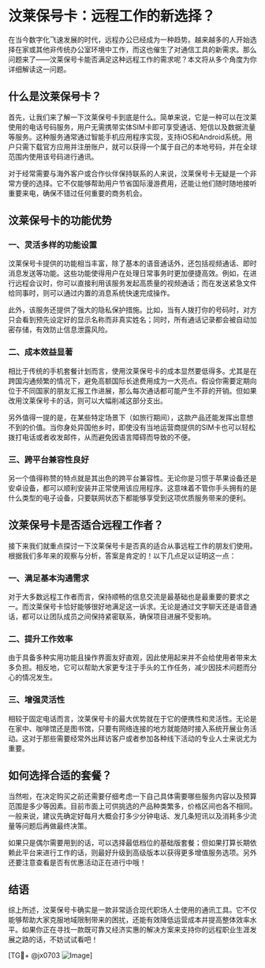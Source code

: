 # 汶莱保号卡：远程工作的新选择？

在当今数字化飞速发展的时代，远程办公已经成为一种趋势。越来越多的人开始选择在家或其他非传统办公室环境中工作，而这也催生了对通信工具的新需求。那么问题来了——汶莱保号卡能否满足这种远程工作的需求呢？本文将从多个角度为你详细解读这一问题。

## 什么是汶莱保号卡？

首先，让我们来了解一下汶莱保号卡到底是什么。简单来说，它是一种可以在汶莱使用的电话号码服务，用户无需携带实体SIM卡即可享受通话、短信以及数据流量等服务。这种服务通常通过智能手机应用程序实现，支持iOS和Android系统。用户只需下载官方应用并注册账户，就可以获得一个属于自己的本地号码，并在全球范围内使用该号码进行通讯。

对于经常需要与海外客户或合作伙伴保持联系的人来说，汶莱保号卡无疑是一个非常方便的选择。它不仅能够帮助用户节省国际漫游费用，还能让他们随时随地接听重要来电，确保不错过任何重要的商务机会。

## 汶莱保号卡的功能优势

### 一、灵活多样的功能设置

汶莱保号卡提供的功能相当丰富，除了基本的语音通话外，还包括视频通话、即时消息发送等功能。这些功能使得用户在处理日常事务时更加便捷高效。例如，在进行远程会议时，你可以直接利用该服务发起高质量的视频通话；而在发送紧急文件给同事时，则可以通过内置的消息系统快速完成操作。

此外，该服务还提供了强大的隐私保护措施。比如，当有人拨打你的号码时，对方只会看到预先设定好的显示名称而非真实姓名；同时，所有通话记录都会被自动加密存储，有效防止信息泄露风险。

### 二、成本效益显著

相比于传统的手机套餐计划而言，使用汶莱保号卡的成本显然要低得多。尤其是在跨国沟通频繁的情况下，避免高额国际长途费用成为一大亮点。假设你需要定期向位于不同国家的朋友汇报工作进展，那么每次通话都可能产生不菲的开销。但如果改用汶莱保号卡的话，则可以大幅削减这部分支出。

另外值得一提的是，在某些特定场景下（如旅行期间），这款产品还能发挥出意想不到的价值。当你身处异国他乡时，即使没有当地运营商提供的SIM卡也可以轻松拨打电话或者收发邮件，从而避免因语言障碍而导致的不便。

### 三、跨平台兼容性良好

另一个值得称赞的特点就是其出色的跨平台兼容性。无论你是习惯于苹果设备还是安卓设备，都可以顺利安装并正常使用该应用程序。这意味着不管你手头拥有的是什么类型的电子设备，只要联网状态下都能够享受到这项优质服务带来的便利。

## 汶莱保号卡是否适合远程工作者？

接下来我们就重点探讨一下汶莱保号卡是否真的适合从事远程工作的朋友们使用。根据我们多年来的观察与分析，答案是肯定的！以下几点足以证明这一点：

### 一、满足基本沟通需求

对于大多数远程工作者而言，保持顺畅的信息交流是最基础也是最重要的要求之一。而汶莱保号卡恰好能够很好地满足这一诉求。无论是通过文字聊天还是语音通话，都可以让团队成员之间保持紧密联系，确保项目进展不受影响。

### 二、提升工作效率

由于具备多种实用功能且操作界面友好直观，因此使用起来并不会给使用者带来太多负担。相反地，它可以帮助大家更专注于手头的工作任务，减少因技术问题而分心的情况发生。

### 三、增强灵活性

相较于固定电话而言，汶莱保号卡的最大优势就在于它的便携性和灵活性。无论是在家中、咖啡馆还是图书馆，只要有网络连接的地方就能随时接入系统开展业务活动。这对于那些需要经常外出拜访客户或者参加各种线下活动的专业人士来说尤为重要。

## 如何选择合适的套餐？

当然啦，在决定购买之前还需要仔细考虑一下自己具体需要哪些服务内容以及预算范围是多少等因素。目前市面上可供挑选的产品种类繁多，价格区间也各不相同。一般来说，建议先确定好每月大概会打多少分钟电话、发几条短讯以及消耗多少流量等问题后再做最终决策。

如果只是偶尔需要用到的话，可以选择最低档位的基础版套餐；但如果打算长期依赖此平台来进行工作的话，则最好升级到高级版本以获得更多增值服务选项。另外还要注意查看是否有优惠活动正在进行中哦！

## 结语

综上所述，汶莱保号卡确实是一款非常适合现代职场人士使用的通讯工具。它不仅能够帮助大家克服地域限制带来的困扰，还能有效降低运营成本并提高整体效率水平。如果你正在寻找一款既可靠又经济实惠的解决方案来支持你的远程职业生涯发展之路的话，不妨试试看吧！

[TG💪+ @jx0703 ![Image](https://github.com/user-attachments/assets/dbca1d08-cadb-493c-b0ec-ad6f7a83f270)]